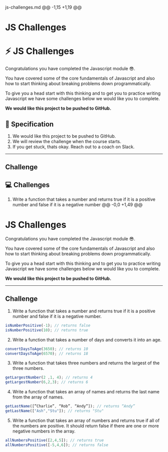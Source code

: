 js-challenges.md
@@ -1,15 +1,19 @@
# JS Challenges
# :zap: JS Challenges
Congratulations you have completed the Javascript module :sunglasses:. 

You have covered some of the core fundamentals of Javascript and also how to start thinking about breaking problems down programmatically. 

To give you a head start with this thinking and to get you to practice writing Javascript we have some challenges below we would like you to complete. 

**We would like this project to be pushed to GitHub.**
## :page_with_curl: Specification 

1. We would like this project to be pushed to GitHub.
2. We will review the challenge when the course starts.
3. If you get stuck, thats okay. Reach out to a coach on Slack.

---

## Challenge
## :computer: Challenges 

1. Write a function that takes a number and returns true if it is a positive number and false if it is a negative number
   @@ -0,0 +1,49 @@
# JS Challenges
Congratulations you have completed the Javascript module :sunglasses:. 

You have covered some of the core fundamentals of Javascript and also how to start thinking about breaking problems down programmatically. 

To give you a head start with this thinking and to get you to practice writing Javascript we have some challenges below we would like you to complete. 

**We would like this project to be pushed to GitHub.**

---

## Challenge

1. Write a function that takes a number and returns true if it is a positive number and false if it is a negative number.

```js
isNumberPositive(-1); // returns false
isNumberPositive(10); // returns true
```

2. Write a function that takes a number of days and converts it into an age.

```js
convertDaysToAge(3650); // returns 10
convertDaysToAge(6570); // returns 18
```

3. Write a function that takes three numbers and returns the largest of the three numbers.

```js
getLargestNumber(2 ,1, 4); // returns 4
getLargestNumber(6,2,3); // returns 6
```

4. Write a function that takes an array of names and returns the last name from the array of names.

```js
getLastName([”Charlie”, “Rob”, “Andy”]); // returns “Andy”
getLastName(["Ash","Stu"]); // returns "Stu"
```


5. Write a function that takes an array of numbers and returns true if all of the numbers are positive. It should return false if there are one or more negative numbers in the array.

```js
allNumbersPositive([2,4,5]); // returns true
allNumbersPositive([-5,4,6]); // returns false
```

